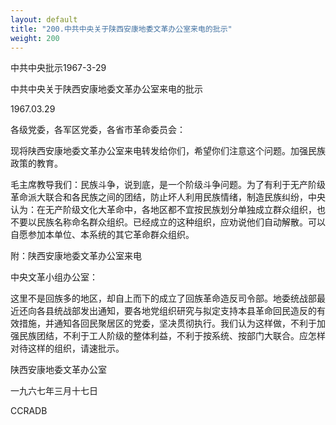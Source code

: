```yaml
---
layout: default
title: "200.中共中央关于陕西安康地委文革办公室来电的批示"
weight: 200
---
```


中共中央批示1967-3-29

中共中央关于陕西安康地委文革办公室来电的批示

1967.03.29

各级党委，各军区党委，各省市革命委员会：

现将陕西安康地委文革办公室来电转发给你们，希望你们注意这个问题。加强民族政策的教育。

毛主席教导我们：民族斗争，说到底，是一个阶级斗争问题。为了有利于无产阶级革命派大联合和各民族之间的团结，防止坏人利用民族情绪，制造民族纠纷，中央认为：在无产阶级文化大革命中，各地区都不宜按民族划分单独成立群众组织，也不要以民族名称命名群众组织。已经成立的这种组织，应劝说他们自动解散。可以自愿参加本单位、本系统的其它革命群众组织。

附：陕西安康地委文革办公室来电

中央文革小组办公室：

这里不是回族多的地区，却自上而下的成立了回族革命造反司令部。地委统战部最近还向各县统战部发出通知，要各地党组织研究与拟定支持本县革命回民造反的有效措施，并通知各回民聚居区的党委，坚决贯彻执行。我们认为这样做，不利于加强民族团结，不利于工人阶级的整体利益，不利于按系统、按部门大联合。应怎样对待这样的组织，请速批示。

陕西安康地委文革办公室

一九六七年三月十七日

CCRADB

